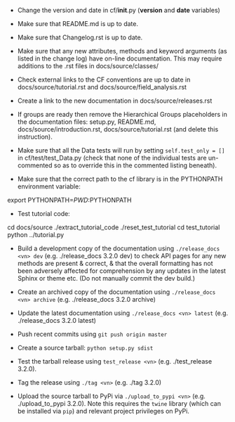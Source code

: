 * Change the version and date in cf/__init__.py (__version__ and
  __date__ variables)

* Make sure that README.md is up to date.

* Make sure that Changelog.rst is up to date.

* Make sure that any new attributes, methods and keyword arguments (as
  listed in the change log) have on-line documentation. This may
  require additions to the .rst files in docs/source/classes/

* Check external links to the CF conventions are up to date in
  docs/source/tutorial.rst and docs/source/field_analysis.rst

* Create a link to the new documentation in docs/source/releases.rst

* If groups are ready then remove the Hierarchical Groups placeholders
  in the documentation files: setup.py, README.md,
  docs/source/introduction.rst, docs/source/tutorial.rst (and delete
  this instruction).

* Make sure that all the Data tests will run by setting
  `self.test_only = []` in cf/test/test_Data.py (check that none of
  the individual tests are un-commented so as to override this in the
  commented listing beneath).

* Make sure that the correct path to the cf library is in the
  PYTHONPATH environment variable:

export PYTHONPATH=$PWD:$PYTHONPATH

* Test tutorial code:

cd docs/source
./extract_tutorial_code
./reset_test_tutorial
cd test_tutorial
python ../tutorial.py

* Build a development copy of the documentation using `./release_docs
  <vn> dev` (e.g. ./release_docs 3.2.0 dev) to check API pages for any
  new methods are present & correct, & that the overall formatting has
  not been adversely affected for comprehension by any updates in the
  latest Sphinx or theme etc. (Do not manually commit the dev build.)

* Create an archived copy of the documentation using `./release_docs
  <vn> archive` (e.g. ./release_docs 3.2.0 archive)

* Update the latest documentation using `./release_docs <vn> latest`
  (e.g. ./release_docs 3.2.0 latest)

* Push recent commits using `git push origin master`

* Create a source tarball: `python setup.py sdist`

* Test the tarball release using `test_release <vn>`
  (e.g. ./test_release 3.2.0).

* Tag the release using `./tag <vn>` (e.g. ./tag 3.2.0)

* Upload the source tarball to PyPi via `./upload_to_pypi <vn>` (e.g.
  ./upload_to_pypi 3.2.0). Note this requires the `twine` library (which
  can be installed via `pip`) and relevant project privileges on PyPi.

